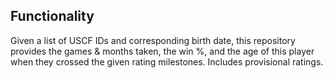 ## Functionality
Given a list of USCF IDs and corresponding birth date, this repository provides the games & months taken, the win %, and the age of this player when they crossed the given rating milestones. Includes provisional ratings.


